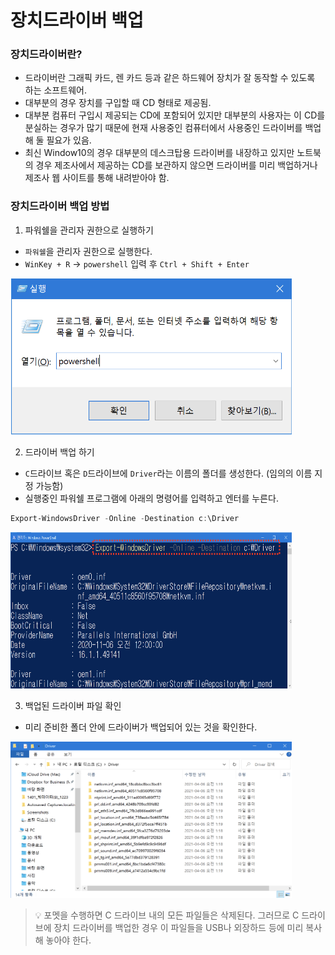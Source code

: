 # 장치드라이버 백업

### 장치드라이버란?   
- 드라이버란 그래픽 카드, 렌 카드 등과 같은 하드웨어 장치가 잘 동작할 수 있도록 하는 소프트웨어.
- 대부분의 경우 장치를 구입할 때 CD 형태로 제공됨.
- 대부분 컴퓨터 구입시 제공되는 CD에 포함되어 있지만 대부분의 사용자는 이 CD를 분실하는 경우가 많기 때문에 현재 사용중인 컴퓨터에서 사용중인 드라이버를 백업해 둘 필요가 있음.
- 최신 Window10의 경우 대부분의 데스크탑용 드라이버를 내장하고 있지만 노트북의 경우 제조사에서 제공하는 CD를 보관하지 않으면 드라이버를 미리 백업하거나 제조사 웹 사이트를 통해 내려받아야 함.

### 장치드라이버 백업 방법
1. 파워쉘을 관리자 권한으로 실행하기

- `파워쉘`을 관리자 권한으로 실행한다.
- `WinKey + R` → `powershell` 입력 후 `Ctrl + Shift + Enter`

<img src="res/driver1.png" width="450px" height="250px">

2. 드라이버 백업 하기

- `C`드라이브 혹은 `D`드라이브에 `Driver`라는 이름의 폴더를 생성한다. (임의의 이름 지정 가능함)
- 실행중인 파워쉘 프로그램에 아래의 명령어를 입력하고 엔터를 누른다.
    
```powershell
Export-WindowsDriver -Online -Destination c:\Driver
```
<img src="res/driver2.png" width="450px" height="250px">

3. 백업된 드라이버 파일 확인

- 미리 준비한 폴더 안에 드라이버가 백업되어 있는 것을 확인한다.
    
<img src="res/driver3.png" width="450px" height="250px">
    
> 💡 포멧을 수행하면 C 드라이브 내의 모든 파일들은 삭제된다. 그러므로 C 드라이브에 장치 드라이버를 백업한 경우 이 파일들을 USB나 외장하드 등에 미리 복사해 놓아야 한다.


